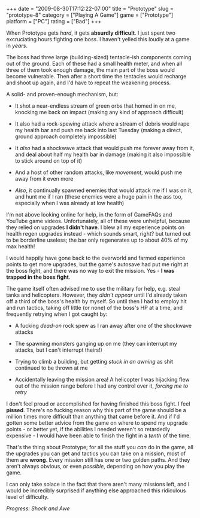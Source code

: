+++
date = "2009-08-30T17:12:22-07:00"
title = "Prototype"
slug = "prototype-8"
category = ["Playing A Game"]
game = ["Prototype"]
platform = ["PC"]
rating = ["Bad"]
+++

When Prototype gets <i>hard</i>, it gets <b>absurdly difficult</b>.  I just spent two excruciating hours fighting one boss.  I haven't yelled this loudly at a game in <i>years</i>.

The boss had three large (building-sized) tentacle-ish components coming out of the ground.  Each of these had a small health meter, and when all three of them took enough damage, the main part of the boss would become vulnerable.  Then after a short time the tentacles would recharge and shoot up again, and I'd have to repeat the weakening process.

A solid- and proven-enough mechanism, but:

- It shot a near-endless stream of green orbs that homed in on me, knocking me back on impact (making any kind of approach difficult)

- It also had a rock-spewing attack where a stream of debris would rape my health bar and push me back into last Tuesday (making a direct, ground approach completely impossible)

- It <i>also</i> had a shockwave attack that would push me forever away from it, and deal about half my health bar in damage (making it also impossible to stick around on top of it)

- And a host of other random attacks, like <i>movement</i>, would push me away from it even more

- <i>Also</i>, it continually spawned enemies that would attack me if I was on it, and hunt me if I ran (these enemies were a huge pain in the ass too, especially when I was already at low health)

I'm not above looking online for help, in the form of GameFAQs and YouTube game videos.  Unfortunately, all of these were unhelpful, because they relied on upgrades <b>I didn't have</b>.  I blew all my experience points on health regen upgrades instead - which sounds smart, right? but turned out to be borderline useless; the bar only regenerates up to about 40% of my max health!

I would happily have gone back to the overworld and farmed experience points to get more upgrades, but the game's autosave had put me right at the boss fight, and there was no way to exit the mission.  Yes - <b>I was trapped in the boss fight</b>.

The game itself often advised me to use the military for help, e.g. steal tanks and helicopters.  However, they <i>didn't appear</i> until I'd already taken off a third of the boss's health by myself.  So until then I had to employ hit and run tactics, taking off little (or none) of the boss's HP at a time, and frequently retrying when I got caught by:

- A fucking <i>dead-on</i> rock spew as I ran away after one of the shockwave attacks

- The spawning monsters ganging up on me (they can interrupt my attacks, but I can't interrupt theirs!)

- Trying to climb a building, but getting <i>stuck in an awning</i> as shit continued to be thrown at me

- Accidentally leaving the mission area!  A helicopter I was hijacking flew out of the mission range before I had any control over it, <i>forcing me to retry</i>

I don't feel proud or accomplished for having finished this boss fight.  I feel <b>pissed</b>.  There's no fucking reason why this part of the game should be a million times more difficult than anything that came before it.  And if I'd gotten some better advice from the game on where to spend my upgrade points - or better yet, if the abilities I needed weren't so retardedly expensive - I would have been able to finish the fight in a <i>tenth</i> of the time.

That's the thing about Prototype; for all the stuff you <i>can</i> do in the game, all the upgrades you can get and tactics you can take on a mission, most of them are <b>wrong</b>.  Every mission still has one or two golden paths.  And they aren't always obvious, or even <i>possible</i>, depending on how you play the game.

I can only take solace in the fact that there aren't many missions left, and I would be incredibly surprised if anything else approached this ridiculous level of difficulty.

<i>Progress: Shock and Awe</i>